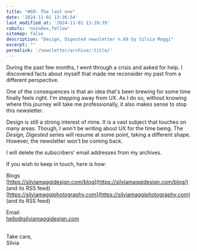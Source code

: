 ```yaml
---
title: "#69: The last one"
date: '2024-11-01 13:36:54'
last_modified_at: '2024-11-01 13:39:39'
robots: 'noindex,follow'
sitemap: false
description: "Design, Digested newsletter n.69 by Silvia Maggi"
excerpt: ""
permalink: '/newsletter/archive/:title/'
---
```

During the past few months, I went through a crisis and asked for help. I discovered facts about myself that made me reconsider my past from a different perspective.

One of the consequences is that an idea that's been brewing for some time finally feels right. I'm stepping away from UX. As I do so, without knowing where this journey will take me professionally, it also makes sense to stop this newsletter.

Design is still a strong interest of mine. It is a vast subject that touches on many areas. Though, I won't be writing about UX for the time being. The _Design, Digested_ series will resume at some point, taking a different shape. However, the newsletter won't be coming back.

I will delete the subscribers' email addresses from my archives.

If you wish to keep in touch, here is how:

Blogs<br>
[https://silviamaggidesign.com/blog](https://silviamaggidesign.com/blog/) (and its RSS feed)<br>
[https://silviamaggiphotography.com](https://silviamaggiphotography.com) (and its RSS feed)

Email<br>
[hello@silviamaggidesign.com](mailto:hello@silviamaggidesign.com)

<br>
Take care,<br>
Silvia
